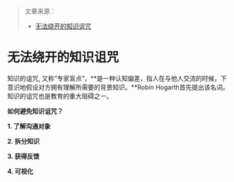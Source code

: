 > 文章来源：
>
> - [无法绕开的知识诅咒](https://mp.weixin.qq.com/s/su5GuAgZwJ8qIte266_ruA)

# 无法绕开的知识诅咒

知识的诅咒, 又称“专家盲点”，**是一种认知偏差，指人在与他人交流的时候，下意识地假设对方拥有理解所需要的背景知识。**Robin Hogarth首先提出该名词。知识的诅咒也是教育的重大阻碍之一。



**如何避免知识诅咒？**

**1. 了解沟通对象**

**2. 拆分知识**

**3. 获得反馈**

**4. 可视化**